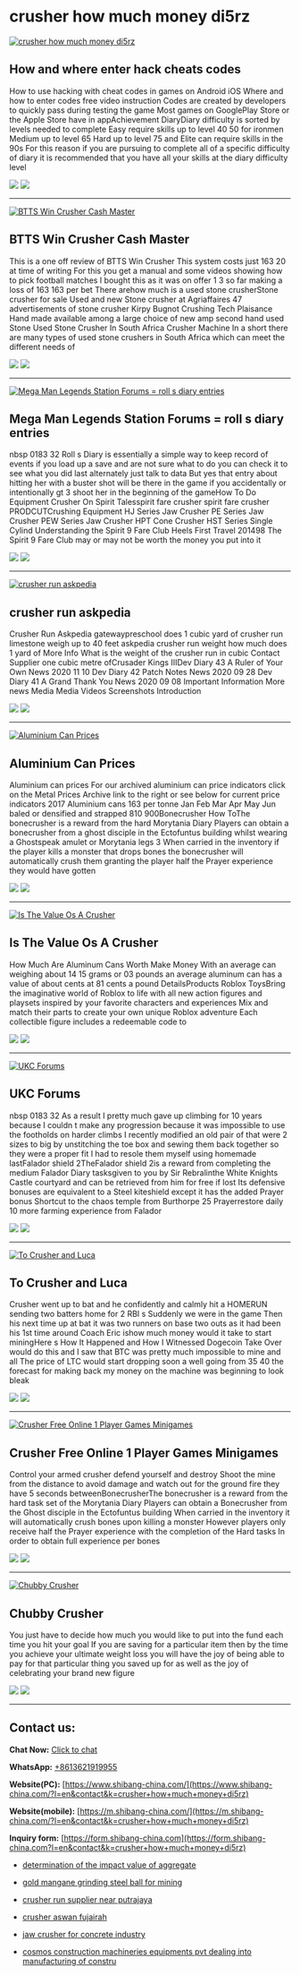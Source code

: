 # crusher how much money di5rz

<a href="https://swt.shibang-china.com/?l=en&img&k=crusher+how+much+money+di5rz" target="_blank">![crusher how much money di5rz](http://static.shibang-china.com/all-800x300/948.jpg)</a>

## How and where enter hack cheats codes
How to use hacking with cheat codes in games on Android iOS Where and how to enter codes free video instruction Codes are created by developers to quickly pass during testing the game Most games on GooglePlay Store or the Apple Store have in appAchievement DiaryDiary difficulty is sorted by levels needed to complete Easy require skills up to level 40 50 for ironmen Medium up to level 65 Hard up to level 75 and Elite can require skills in the 90s For this reason if you are pursuing to complete all of a specific difficulty of diary it is recommended that you have all your skills at the diary difficulty level


<a href="https://whatsapp.shibangsoft.com/WhatsApp.php" target="_blank" title="WhatsApp">![](http://static.shibang-china.com/icon/whatsapp.png)</a> <a href="https://swt.shibang-china.com/?l=en&icon&k=crusher+how+much+money+di5rz" target="_blank">![](http://static.shibang-china.com/icon/chat-en.png)</a>

---

<a href="https://swt.shibang-china.com/?l=en&img&k=crusher+how+much+money+di5rz" target="_blank">![BTTS Win Crusher Cash Master](http://static.shibang-china.com/all-800x300/421.jpg)</a>

## BTTS Win Crusher Cash Master
This is a one off review of BTTS Win Crusher This system costs just 163 20 at time of writing For this you get a manual and some videos showing how to pick football matches I bought this as it was on offer 1 3 so far making a loss of 163 163 per bet There arehow much is a used stone crusherStone crusher for sale Used and new Stone crusher at Agriaffaires 47 advertisements of stone crusher Kirpy Bugnot Crushing Tech Plaisance Hand made available among a large choice of new amp second hand used Stone Used Stone Crusher In South Africa Crusher Machine In a short there are many types of used stone crushers in South Africa which can meet the different needs of


<a href="https://whatsapp.shibangsoft.com/WhatsApp.php" target="_blank" title="WhatsApp">![](http://static.shibang-china.com/icon/whatsapp.png)</a> <a href="https://swt.shibang-china.com/?l=en&icon&k=crusher+how+much+money+di5rz" target="_blank">![](http://static.shibang-china.com/icon/chat-en.png)</a>

---

<a href="https://swt.shibang-china.com/?l=en&img&k=crusher+how+much+money+di5rz" target="_blank">![Mega Man Legends Station Forums = roll s diary entries](http://static.shibang-china.com/all-800x300/1156.jpg)</a>

## Mega Man Legends Station Forums = roll s diary entries
nbsp 0183 32 Roll s Diary is essentially a simple way to keep record of events if you load up a save and are not sure what to do you can check it to see what you did last alternately just talk to data But yes that entry about hitting her with a buster shot will be there in the game if you accidentally or intentionally gt 3 shoot her in the beginning of the gameHow To Do Equipment Crusher On Spirit Talesspirit fare crusher spirit fare crusher PRODCUTCrushing Equipment HJ Series Jaw Crusher PE Series Jaw Crusher PEW Series Jaw Crusher HPT Cone Crusher HST Series Single Cylind Understanding the Spirit 9 Fare Club Heels First Travel 201498 The Spirit 9 Fare Club may or may not be worth the money you put into it


<a href="https://whatsapp.shibangsoft.com/WhatsApp.php" target="_blank" title="WhatsApp">![](http://static.shibang-china.com/icon/whatsapp.png)</a> <a href="https://swt.shibang-china.com/?l=en&icon&k=crusher+how+much+money+di5rz" target="_blank">![](http://static.shibang-china.com/icon/chat-en.png)</a>

---

<a href="https://swt.shibang-china.com/?l=en&img&k=crusher+how+much+money+di5rz" target="_blank">![crusher run askpedia](http://static.shibang-china.com/all-800x300/103.jpg)</a>

## crusher run askpedia
Crusher Run Askpedia gatewaypreschool does 1 cubic yard of crusher run limestone weigh up to 40 feet askpedia crusher run weight how much does 1 yard of More Info What is the weight of the crusher run in cubic Contact Supplier one cubic metre ofCrusader Kings IIIDev Diary 43 A Ruler of Your Own News 2020 11 10 Dev Diary 42 Patch Notes News 2020 09 28 Dev Diary 41 A Grand Thank You News 2020 09 08 Important Information More news Media Media Videos Screenshots Introduction


<a href="https://whatsapp.shibangsoft.com/WhatsApp.php" target="_blank" title="WhatsApp">![](http://static.shibang-china.com/icon/whatsapp.png)</a> <a href="https://swt.shibang-china.com/?l=en&icon&k=crusher+how+much+money+di5rz" target="_blank">![](http://static.shibang-china.com/icon/chat-en.png)</a>

---

<a href="https://swt.shibang-china.com/?l=en&img&k=crusher+how+much+money+di5rz" target="_blank">![Aluminium Can Prices](http://static.shibang-china.com/all-800x300/1496.jpg)</a>

## Aluminium Can Prices
Aluminium can prices For our archived aluminium can price indicators click on the Metal Prices Archive link to the right or see below for current price indicators 2017 Aluminium cans 163 per tonne Jan Feb Mar Apr May Jun baled or densified and strapped 810 900Bonecrusher How ToThe bonecrusher is a reward from the hard Morytania Diary Players can obtain a bonecrusher from a ghost disciple in the Ectofuntus building whilst wearing a Ghostspeak amulet or Morytania legs 3 When carried in the inventory if the player kills a monster that drops bones the bonecrusher will automatically crush them granting the player half the Prayer experience they would have gotten


<a href="https://whatsapp.shibangsoft.com/WhatsApp.php" target="_blank" title="WhatsApp">![](http://static.shibang-china.com/icon/whatsapp.png)</a> <a href="https://swt.shibang-china.com/?l=en&icon&k=crusher+how+much+money+di5rz" target="_blank">![](http://static.shibang-china.com/icon/chat-en.png)</a>

---

<a href="https://swt.shibang-china.com/?l=en&img&k=crusher+how+much+money+di5rz" target="_blank">![Is The Value Os A Crusher](http://static.shibang-china.com/all-800x300/444.jpg)</a>

## Is The Value Os A Crusher
How Much Are Aluminum Cans Worth Make Money With an average can weighing about 14 15 grams or 03 pounds an average aluminum can has a value of about cents at 81 cents a pound DetailsProducts Roblox ToysBring the imaginative world of Roblox to life with all new action figures and playsets inspired by your favorite characters and experiences Mix and match their parts to create your own unique Roblox adventure Each collectible figure includes a redeemable code to


<a href="https://whatsapp.shibangsoft.com/WhatsApp.php" target="_blank" title="WhatsApp">![](http://static.shibang-china.com/icon/whatsapp.png)</a> <a href="https://swt.shibang-china.com/?l=en&icon&k=crusher+how+much+money+di5rz" target="_blank">![](http://static.shibang-china.com/icon/chat-en.png)</a>

---

<a href="https://swt.shibang-china.com/?l=en&img&k=crusher+how+much+money+di5rz" target="_blank">![UKC Forums](http://static.shibang-china.com/all-800x300/199.jpg)</a>

## UKC Forums
nbsp 0183 32 As a result I pretty much gave up climbing for 10 years because I couldn t make any progression because it was impossible to use the footholds on harder climbs I recently modified an old pair of that were 2 sizes to big by unstitching the toe box and sewing them back together so they were a proper fit I had to resole them myself using homemade lastFalador shield 2TheFalador shield 2is a reward from completing the medium Falador Diary tasksgiven to you by Sir Rebralinthe White Knights Castle courtyard and can be retrieved from him for free if lost Its defensive bonuses are equivalent to a Steel kiteshield except it has the added Prayer bonus Shortcut to the chaos temple from Burthorpe 25 Prayerrestore daily 10 more farming experience from Falador


<a href="https://whatsapp.shibangsoft.com/WhatsApp.php" target="_blank" title="WhatsApp">![](http://static.shibang-china.com/icon/whatsapp.png)</a> <a href="https://swt.shibang-china.com/?l=en&icon&k=crusher+how+much+money+di5rz" target="_blank">![](http://static.shibang-china.com/icon/chat-en.png)</a>

---

<a href="https://swt.shibang-china.com/?l=en&img&k=crusher+how+much+money+di5rz" target="_blank">![To Crusher and Luca](http://static.shibang-china.com/all-800x300/487.jpg)</a>

## To Crusher and Luca
Crusher went up to bat and he confidently and calmly hit a HOMERUN sending two batters home for 2 RBI s Suddenly we were in the game Then his next time up at bat it was two runners on base two outs as it had been his 1st time around Coach Eric ishow much money would it take to start miningHere s How It Happened and How I Witnessed Dogecoin Take Over would do this and I saw that BTC was pretty much impossible to mine and all The price of LTC would start dropping soon a well going from 35 40 the forecast for making back my money on the machine was beginning to look bleak


<a href="https://whatsapp.shibangsoft.com/WhatsApp.php" target="_blank" title="WhatsApp">![](http://static.shibang-china.com/icon/whatsapp.png)</a> <a href="https://swt.shibang-china.com/?l=en&icon&k=crusher+how+much+money+di5rz" target="_blank">![](http://static.shibang-china.com/icon/chat-en.png)</a>

---

<a href="https://swt.shibang-china.com/?l=en&img&k=crusher+how+much+money+di5rz" target="_blank">![Crusher Free Online 1 Player Games Minigames](http://static.shibang-china.com/all-800x300/1374.jpg)</a>

## Crusher Free Online 1 Player Games Minigames
Control your armed crusher defend yourself and destroy Shoot the mine from the distance to avoid damage and watch out for the ground fire they have 5 seconds betweenBonecrusherThe bonecrusher is a reward from the hard task set of the Morytania Diary Players can obtain a Bonecrusher from the Ghost disciple in the Ectofuntus building When carried in the inventory it will automatically crush bones upon killing a monster However players only receive half the Prayer experience with the completion of the Hard tasks In order to obtain full experience per bones


<a href="https://whatsapp.shibangsoft.com/WhatsApp.php" target="_blank" title="WhatsApp">![](http://static.shibang-china.com/icon/whatsapp.png)</a> <a href="https://swt.shibang-china.com/?l=en&icon&k=crusher+how+much+money+di5rz" target="_blank">![](http://static.shibang-china.com/icon/chat-en.png)</a>

---

<a href="https://swt.shibang-china.com/?l=en&img&k=crusher+how+much+money+di5rz" target="_blank">![Chubby Crusher](http://static.shibang-china.com/all-800x300/354.jpg)</a>

## Chubby Crusher
You just have to decide how much you would like to put into the fund each time you hit your goal If you are saving for a particular item then by the time you achieve your ultimate weight loss you will have the joy of being able to pay for that particular thing you saved up for as well as the joy of celebrating your brand new figure

<a href="https://whatsapp.shibangsoft.com/WhatsApp.php" target="_blank" title="WhatsApp">![](http://static.shibang-china.com/icon/whatsapp.png)</a> <a href="https://swt.shibang-china.com/?l=en&icon&k=crusher+how+much+money+di5rz" target="_blank">![](http://static.shibang-china.com/icon/chat-en.png)</a>

---
## Contact us:

**Chat Now:** [Click to chat](https://swt.shibang-china.com?l=en&contact&k=crusher+how+much+money+di5rz)

**WhatsApp:**  [+8613621919955](https://whatsapp.shibangsoft.com/WhatsApp.php)

**Website(PC):** [https://www.shibang-china.com/](https://www.shibang-china.com/?l=en&contact&k=crusher+how+much+money+di5rz)

**Website(mobile):** [https://m.shibang-china.com/](https://m.shibang-china.com/?l=en&contact&k=crusher+how+much+money+di5rz)

**Inquiry form:** [https://form.shibang-china.com](https://form.shibang-china.com?l=en&contact&k=crusher+how+much+money+di5rz)

* [determination of the impact value of aggregate](../164/determination%20of%20the%20impact%20value%20of%20aggregate.md)

* [gold mangane grinding steel ball for mining](../164/gold%20mangane%20grinding%20steel%20ball%20for%20mining.md)

* [crusher run supplier near putrajaya](../170/crusher%20run%20supplier%20near%20putrajaya.md)

* [crusher aswan fujairah](../170/crusher%20aswan%20fujairah.md)

* [jaw crusher for concrete industry](../168/jaw%20crusher%20for%20concrete%20industry.md)

* [cosmos construction machineries equipments pvt dealing into manufacturing of constru](../164/cosmos%20construction%20machineries%20equipments%20pvt%20dealing%20into%20manufacturing%20of%20constru.md)